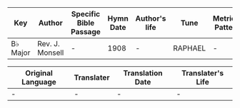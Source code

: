 Key | Author   | Specific Bible Passage     |Hymn Date |Author's life |Tune |Metrical Pattern   |Composer/Source
-- | --------- | ---------------------------|----------|--------------|-----|-------------------|-------------  
B♭ Major |Rev. J. Monsell |- |1908 |- |RAPHAEL |- |Donizetti

Original Language | Translater | Translation Date   | Translater's Life  
----------------- | --------- | --------------------|-------------     
\- |- |- |-
